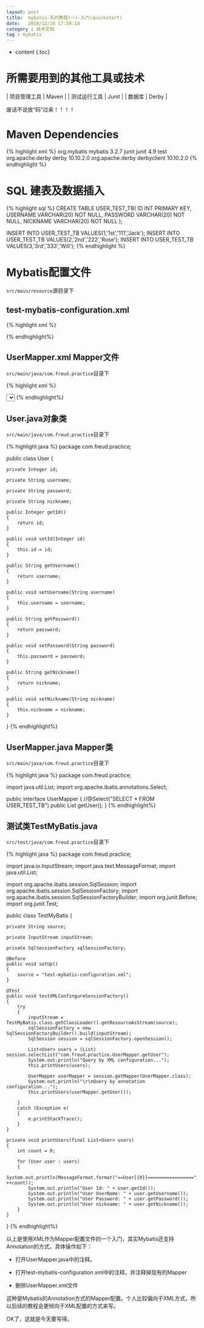 ```yaml
---
layout: post
title:  mybatis-系列教程(一)-入门(quickstart)
date:   2018/12/16 17:59:14 
category : 技术文档
tag : mybatis
---
```


* content
{:toc}


所需要用到的其他工具或技术
=============================

| 项目管理工具 | Maven |
| 测试运行工具 | Junit |
| 数据库 | Derby |

废话不说放“码”过来！！！！

Maven Dependencies
=============================

{% highlight xml %}
<dependencies>
	<dependency>
		<groupId>org.mybatis</groupId>
		<artifactId>mybatis</artifactId>
		<version>3.2.7</version>
	</dependency>
	<dependency>
		<groupId>junit</groupId>
		<artifactId>junit</artifactId>
		<version>4.9</version>
		<scope>test</scope>
	</dependency>
	<dependency>
		<groupId>org.apache.derby</groupId>
		<artifactId>derby</artifactId>
		<version>10.10.2.0</version>
	</dependency>
	<dependency>
		<groupId>org.apache.derby</groupId>
		<artifactId>derbyclient</artifactId>
		<version>10.10.2.0</version>
	</dependency>
</dependencies>
{% endhighlight %}

SQL 建表及数据插入
=============================

{% highlight sql %}
CREATE TABLE USER_TEST_TB(
ID INT PRIMARY KEY,
USERNAME VARCHAR(20) NOT NULL,
PASSWORD VARCHAR(20) NOT NULL,
NICKNAME VARCHAR(20) NOT NULL
);

INSERT INTO USER_TEST_TB VALUES(1,'1st','111','Jack');
INSERT INTO USER_TEST_TB VALUES(2,'2nd','222','Rose');
INSERT INTO USER_TEST_TB VALUES(3,'3rd','333','Will');
{% endhighlight %}

Mybatis配置文件
=============================

`src/main/resource`源目录下

test-mybatis-configuration.xml
-----------------------------

{% highlight xml %}
<?xml version="1.0" encoding="UTF-8" ?>
<!DOCTYPE configuration
  PUBLIC "-//mybatis.org//DTD Config 3.0//EN"
  "http://mybatis.org/dtd/mybatis-3-config.dtd">
<configuration>
	<properties>
		<property name="driver" value="org.apache.derby.jdbc.ClientDriver" />
		<property name="url"
			value="jdbc:derby://localhost:1527/freud;create=true" />
	</properties>
	<environments default="development">
		<environment id="development">
			<transactionManager type="JDBC" />
			<dataSource type="POOLED">
				<property name="driver" value="${driver}" />
				<property name="url" value="${url}" />
			</dataSource>
		</environment>
	</environments>
	<mappers>
		<!-- <mapper class="com.freud.practice.UserMapper" /> -->
		<mapper resource="com/freud/practice/UserMapper.xml" />
	</mappers>
</configuration>
{% endhighlight%}

UserMapper.xml  Mapper文件
-----------------------------

`src/main/java/com.freud.practice`目录下

{% highlight xml %}
<?xml version="1.0" encoding="UTF-8" ?>
<!DOCTYPE mapper
  PUBLIC "-//mybatis.org//DTD Mapper 3.0//EN"
  "http://mybatis.org/dtd/mybatis-3-mapper.dtd">
<mapper namespace="com.freud.practice.UserMapper">
	<select id="getUser" resultType="com.freud.practice.User">
		select *
		from USER_TEST_TB
	</select>
</mapper>
{% endhighlight%}

User.java对象类
-----------------------------

`src/main/java/com.freud.practice`目录下

{% highlight java %}
package com.freud.practice;

public class User
{

	private Integer id;

	private String username;

	private String password;

	private String nickname;

	public Integer getId()
	{
		return id;
	}

	public void setId(Integer id)
	{
		this.id = id;
	}

	public String getUsername()
	{
		return username;
	}

	public void setUsername(String username)
	{
		this.username = username;
	}

	public String getPassword()
	{
		return password;
	}

	public void setPassword(String password)
	{
		this.password = password;
	}

	public String getNickname()
	{
		return nickname;
	}

	public void setNickname(String nickname)
	{
		this.nickname = nickname;
	}

}
{% endhighlight%}

UserMapper.java Mapper类
-----------------------------

`src/main/java/com.freud.practice`目录下

{% highlight java %}
package com.freud.practice;

import java.util.List;
import org.apache.ibatis.annotations.Select;

public interface UserMapper
{
	//@Select("SELECT * FROM USER_TEST_TB")
	public List<User> getUser();
}
{% endhighlight%}

测试类TestMyBatis.java
-----------------------------

`src/test/java/com.freud.practice`目录下

{% highlight java %}
package com.freud.practice;

import java.io.InputStream;
import java.text.MessageFormat;
import java.util.List;

import org.apache.ibatis.session.SqlSession;
import org.apache.ibatis.session.SqlSessionFactory;
import org.apache.ibatis.session.SqlSessionFactoryBuilder;
import org.junit.Before;
import org.junit.Test;

public class TestMyBatis
{

	private String source;

	private InputStream inputStream;

	private SqlSessionFactory sqlSessionFactory;

	@Before
	public void setUp()
	{
		source = "test-mybatis-configuration.xml";
	}

	@Test
	public void testXMLConfingureSessionFactory()
	{
		try
		{
			inputStream = TestMyBatis.class.getClassLoader().getResourceAsStream(source);
			sqlSessionFactory = new SqlSessionFactoryBuilder().build(inputStream);
			SqlSession session = sqlSessionFactory.openSession();

			List<User> users = (List) session.selectList("com.freud.practice.UserMapper.getUser");
			System.out.println("Query by XML configuration...");
			this.printUsers(users);

			UserMapper userMapper = session.getMapper(UserMapper.class);
			System.out.println("\r\nQuery by annotation configuration...");
			this.printUsers(userMapper.getUser());

		}
		catch (Exception e)
		{
			e.printStackTrace();
		}
	}

	private void printUsers(final List<User> users)
	{
		int count = 0;

		for (User user : users)
		{
			System.out.println(MessageFormat.format("==User[{0}]=================", ++count));
			System.out.println("User Id: " + user.getId());
			System.out.println("User UserName: " + user.getUsername());
			System.out.println("User Password: " + user.getPassword());
			System.out.println("User nickname: " + user.getNickname());
		}
	}
}
{% endhighlight%}

以上是使用XML作为Mapper配置文件的一个入门，其实Mybatis还支持Annotation的方式，具体操作如下：

* 打开UserMapper.java中的注释。

* 打开test-mybatis-configuration.xml中的注释，并注释掉现有的Mapper

* 删除UserMapper.xml文件

这种是Mybatis的Annotation方式的Mapper配置。个人比较偏向于XML方式，所以后续的教程会更倾向于XML配置的方式来写。

OK了，这就是今天要写得。

<br/>
<br/>